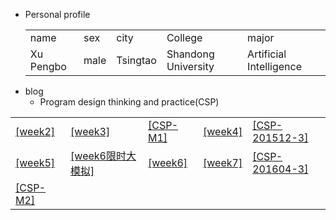 + Personal  profile
  <table>                 
  <tr> <td> name  </td> <td> sex   </td>  <td> city  </td> <td> College</td><td> major </td>  </tr>       <tr> <td> Xu Pengbo  </td> <td> male </td><td> Tsingtao  </td>  <td>Shandong University </td> <td> Artificial Intelligence</td>  </tr>                 
  </table>
+ blog    
  + Program design thinking and practice(CSP) 
<table>     
<tr> <td><a  href="./week2.html">[week2]</a> </td> 
     <td><a  href="./week3.html">[week3]</a> </td>
     <td><a  href="./CSP-M1.html">[CSP-M1]</a> </td>
     <td><a  href="./week4.md">[week4]</a> </td>
     <td><a  href="./CSP-201512-3.md">[CSP-201512-3]</a> </td>
</tr>   
<tr> 
     <td><a  href="./week5.md">[week5]</a> </td>
     <td><a  href="./week6模拟.md">[week6限时大模拟]</a> </td>
     <td><a  href="./week6.md">[week6]</a> </td>
     <td><a  href="./week7.md">[week7]</a> </td>
     <td><a  href="./csp201604-3.md">[CSP-201604-3]</a> </td>
</tr> 
<tr> <td><a  href="./CSP-M2.md">[CSP-M2]</a> </td>  
     <td><a  href="./ "> </a> </td>   
     <td><a  href="./ "> </a> </td>  
     <td><a  href="./ "> </a> </td>
     <td><a  href="./ "> </a> </td> 
</tr> 
</table>  
    
